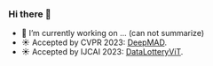 ### Hi there 👋  

- 🔭 I’m currently working on ... (can not summarize)
- :sunny: Accepted by CVPR 2023: [DeepMAD](https://arxiv.org/pdf/2303.02165.pdf).
- :sunny: Accepted by IJCAI 2023: [DataLotteryViT](https://arxiv.org/pdf/2211.01484.pdf).




<!--
**shen494157765/shen494157765** is a ✨ _special_ ✨ repository because its `README.md` (this file) appears on your GitHub profile.

Here are some ideas to get you started:

- 🔭 I’m currently working on ...
- 🌱 I’m currently learning ...
- 👯 I’m looking to collaborate on ...
- 🤔 I’m looking for help with ...
- 💬 Ask me about ...
- 📫 How to reach me: ...
- 😄 Pronouns: ...
- ⚡ Fun fact: ...
-->
